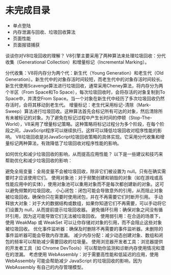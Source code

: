 # 未完成目录

+ 单点登陆
+ 内存泄漏与回收、垃圾回收算法
+ 页面性能
+ 页面报错捕获

谈谈你对V8垃圾回收的理解？
V8引擎主要采用了两种算法来处理垃圾回收：分代收集（Generational Collection）和增量标记（Incremental Marking）。

分代收集：V8将内存分为两个代：新生代（Young Generation）和老生代（Old Generation）。新生代中的对象存活时间较短，而老生代中的对象存活时间较长。新生代使用Scavenge算法进行垃圾回收，通常采用Cheney算法，将内存分为两个半区（From Space和To Space），每次垃圾回收时，会将存活的对象复制到To Space中，并清空From Space。当一个对象在新生代中经历了多次垃圾回收仍然存活时，会将其移动到老生代。
增量标记：老生代采用标记-清除（Mark-Sweep）算法进行垃圾回收。这种算法首先会标记所有可达的对象，然后清除所有未被标记的对象。为了避免在标记过程中产生长时间的停顿（Stop-The-World），V8采用了增量标记策略。这种策略将标记过程分为多个阶段，在每个阶段之间，JavaScript程序可以继续执行。这样可以降低垃圾回收对程序性能的影响。
V8垃圾回收是对JavaScript垃圾回收策略的具体实现。它采用分代收集和增量标记两种算法，有效降低了垃圾回收对程序性能的影响。

如何优化和减少垃圾回收的影响，从而提高应用性能？
以下是一些建议和技巧来帮助优化和减少垃圾回收的影响：

避免全局变量：全局变量不会被垃圾回收，除非它们被设置为 null。只有在确实需要时才应该使用它们。
使用对象池：对于频繁创建和销毁的对象（如在游戏或高性能应用中的实体），使用对象池可以重用对象而不是每次都创建新的对象。这可以避免频繁的垃圾回收。
小心闭包：闭包可能会导致意外的引用，从而阻止对象被垃圾回收。确保你只在需要时使用闭包，并在不再需要它们时断开引用。
手动释放大对象：对于大的数据结构或数组，如果你知道它们不再需要，可以手动将它们设置为 null，从而提前提示垃圾回收器。
避免循环引用：确保对象之间没有循环引用，因为这可能导致它们无法被垃圾回收。
使用弱引用：在合适的场景下，使用 WeakMap 或 WeakSet 可以让你存储对对象的引用，而不会阻止这些对象被垃圾回收。
优化事件监听器：确保及时删除不再需要的事件监听器。未删除的事件监听器可能会导致内存泄漏。
减少内存分配：减少动态创建对象、数组和闭包的频率可以帮助减少需要回收的垃圾量。
使用浏览器开发者工具：浏览器提供的开发者工具（如 Chrome DevTools）可以帮助你监测和诊断内存使用情况和潜在的泄漏。
考虑使用 WebAssembly：对于需要高性能和低延迟的应用，使用 WebAssembly 可能会帮助减少 JavaScript 的垃圾回收的影响，因为 WebAssembly 有自己的内存管理模型。
